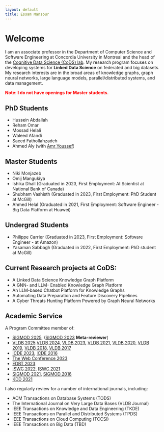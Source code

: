 ```yaml
---
layout: default
title: Essam Mansour
---
```

# Welcome

I am an associate  professor in the Department of Computer Science and Software Engineering at Concordia University in Montreal and the head of the [Cognitive Data Science (CoDS) lab](https://cods-gcs.github.io). My research program focuses on developing systems for **Linked Data Science** on federated and big datasets. My research interests are in the broad areas of knowledge graphs, graph neural networks, large language models, parallel/distributed systems, and data management.

<font color="red">**Note: I do not have openings for Master students.**</font>

## PhD Students
- Hussein Abdallah
- Reham Omar 
- Mossad Helali
- Waleed Afandi
- Saeed Fathollahzadeh
- Ahmed Aly (with [Amr Youssef](https://users.encs.concordia.ca/~youssef/))

## Master Students
- Niki Monjazeb
- Omij Mangukiya
- Ishika Dhall (Graduated in 2023, First Employment: AI Scientist at National Bank of Canada)
- Shubham Vashisth (Graduated in 2023, First Employment: PhD Student at McGill)
- Ahmed Helal (Graduated in 2021, First Employment: Software Engineer - Big Data Platform at Huawei)

## Undergrad Students

- Philippe Carrier (Graduated in 2023, First Employment: Software Engineer - at Amazon)
- Yasaman Sabbagh (Graduated in 2022, First Employment: PhD student at McGill) 

## Current Research projects at CoDS:

- A Linked Data Science Knowledge Graph Platform 
- A GNN- and LLM- Enabled Knowledge Graph Platform 
- An LLM-based Chatbot Platform for Knowledge Graphs
- Automating Data Preparation and Feature Discovery Pipelines
- A Cyber Threats Hunting Platform Powered by Graph Neural Networks


<!-- ## Previous Research Projects 

- [The Data Civilizer System](/research/dc/)
- [Managing Linked Data at Scale: Querying, Integrating, and Sharing](/research/lusail/)
- [Elastic in-memory OLTP Systems](/research/estore/)
- [Large-scale Analytics on Strings](/research/starDB/) -->

## Academic Service
A Program Committee member of:
- [SIGMOD 2025](https://2025.sigmod.org/org_sigmod_pc.shtml), ([SIGMOD 2023](https://2023.sigmod.org/org_sigmod_pc.shtml) **Meta-reviewer**)
- [VLDB 2025](http://vldb.org/pvldb/volumes/18/review-board) [VLDB 2024](http://vldb.org/pvldb/volumes/17/review-board), [VLDB 2023](http://vldb.org/pvldb/volumes/16/review-board), [VLDB 2021](https://vldb.org/2021/), [VLDB 2020](https://vldb2020.org/pvldb.html), [VLDB 2019](http://vldb.org/2019/?review-board), [VLDB 2018](http://vldb2018.lncc.br/review-board.html), [VLDB 2017](http://www.vldb.org/2017/review_board.php)
- [ICDE 2023](https://icde2023.ics.uci.edu/research-program-committee/), [ICDE 2016](http://icde2016.fi/committees.php#tabular1)
- [The Web Conference 2023](https://2021.sigmod.org/org_sigmod_pc.shtml)
- [EDBT 2023](http://edbticdt2023.cs.uoi.gr/?contents=EDBT_Committee.html)
- [ISWC 2022](https://iswc2022.semanticweb.org/index.php/research-track-pc/), [ISWC 2021](https://iswc2021.semanticweb.org/research-track-pc)
- [SIGMOD 2021](https://2021.sigmod.org/org_sigmod_pc.shtml), [SIGMOD 2016](http://www.sigmod2016.org/org_sigmod_pc.shtml)
- [KDD 2021](https://kdd.org/kdd2021/organizers/PC_SPC)


I also regularly review for a number of international journals, including:

- ACM Transactions on Database Systems (TODS) 
- The International Journal on Very Large Data Bases (VLDB Journal) 
- IEEE Transactions on Knowledge and Data Engineering (TKDE)
- IEEE Transactions on Parallel and Distributed Systems (TPDS) 
- IEEE Transactions on Cloud Computing (TCCSI) 
- IEEE Transactions on Big Data (TBD)

<!-- - [Collaborative Sharing and Data Integration over Decentralized Graphs](/research/lusail/) -->











